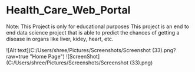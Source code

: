 # Health_Care_Web_Portal
Note: This Project is only for educational purposes
This project is an end to end data science project that is able to predict the chances of getting a disease in organs like liver, kidey, heart, etc.

![Alt text](C:/Users/shree/Pictures/Screenshots/Screenshot (33).png? raw=true "Home Page")
![ScreenShot](C:/Users/shree/Pictures/Screenshots/Screenshot (33).png)

